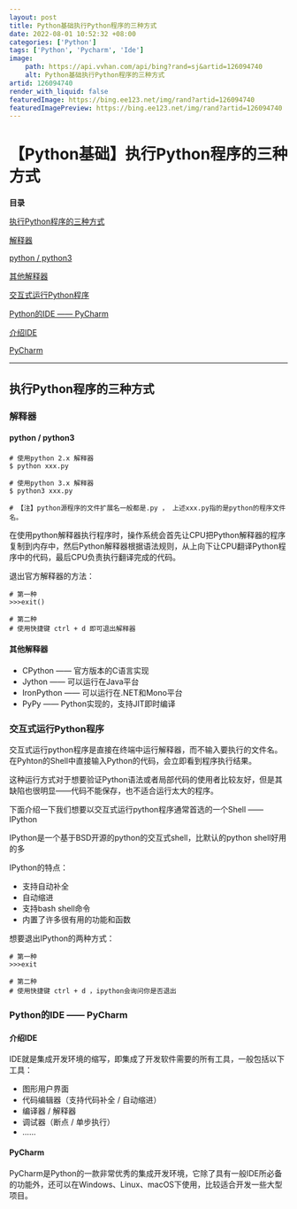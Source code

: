 ```yaml
---
layout: post
title: Python基础执行Python程序的三种方式
date: 2022-08-01 10:52:32 +08:00
categories: ['Python']
tags: ['Python', 'Pycharm', 'Ide']
image:
    path: https://api.vvhan.com/api/bing?rand=sj&artid=126094740
    alt: Python基础执行Python程序的三种方式
artid: 126094740
render_with_liquid: false
featuredImage: https://bing.ee123.net/img/rand?artid=126094740
featuredImagePreview: https://bing.ee123.net/img/rand?artid=126094740
---
```


# 【Python基础】执行Python程序的三种方式

**目录**

[执行Python程序的三种方式](#%E4%B8%80%E3%80%81%E6%89%A7%E8%A1%8CPython%E7%A8%8B%E5%BA%8F%E7%9A%84%E4%B8%89%E7%A7%8D%E6%96%B9%E5%BC%8F)

[解释器](#%E8%A7%A3%E9%87%8A%E5%99%A8)

[python / python3](#python%20%2F%20python3)

[其他解释器](#%E5%85%B6%E4%BB%96%E8%A7%A3%E9%87%8A%E5%99%A8)

[交互式运行Python程序](#%C2%A0%20%E4%BA%A4%E4%BA%92%E5%BC%8F%E8%BF%90%E8%A1%8CPython%E7%A8%8B%E5%BA%8F)

[Python的IDE —— PyCharm](#Python%E7%9A%84IDE%20%E2%80%94%E2%80%94%20PyCharm)

[介绍IDE](#%E4%BB%8B%E7%BB%8DIDE)

[PyCharm](#PyCharm)

---

## 执行Python程序的三种方式

### 解释器

#### python / python3

```
# 使用python 2.x 解释器
$ python xxx.py

# 使用python 3.x 解释器
$ python3 xxx.py

# 【注】python源程序的文件扩展名一般都是.py ， 上述xxx.py指的是python的程序文件名。
```

在使用python解释器执行程序时，操作系统会首先让CPU把Python解释器的程序复制到内存中，然后Python解释器根据语法规则，从上向下让CPU翻译Python程序中的代码，最后CPU负责执行翻译完成的代码。

退出官方解释器的方法：

```
# 第一种
>>>exit()

# 第二种
# 使用快捷键 ctrl + d 即可退出解释器
```

#### 其他解释器

* CPython —— 官方版本的C语言实现
* Jython —— 可以运行在Java平台
* IronPython —— 可以运行在.NET和Mono平台
* PyPy —— Python实现的，支持JIT即时编译

### 交互式运行Python程序

交互式运行python程序是直接在终端中运行解释器，而不输入要执行的文件名。在Pyhton的Shell中直接输入Python的代码，会立即看到程序执行结果。

这种运行方式对于想要验证Python语法或者局部代码的使用者比较友好，但是其缺陷也很明显——代码不能保存，也不适合运行太大的程序。

下面介绍一下我们想要以交互式运行python程序通常首选的一个Shell —— IPython

IPython是一个基于BSD开源的python的交互式shell，比默认的python shell好用的多

IPython的特点：

* 支持自动补全
* 自动缩进
* 支持bash shell命令
* 内置了许多很有用的功能和函数

想要退出IPython的两种方式：

```
# 第一种
>>>exit

# 第二种
# 使用快捷键 ctrl + d ，ipython会询问你是否退出
```

### Python的IDE —— PyCharm

#### 介绍IDE

IDE就是集成开发环境的缩写，即集成了开发软件需要的所有工具，一般包括以下工具：

* 图形用户界面
* 代码编辑器（支持代码补全 / 自动缩进）
* 编译器 / 解释器
* 调试器（断点 / 单步执行）
* ……

#### PyCharm

PyCharm是Python的一款非常优秀的集成开发环境，它除了具有一般IDE所必备的功能外，还可以在Windows、Linux、macOS下使用，比较适合开发一些大型项目。